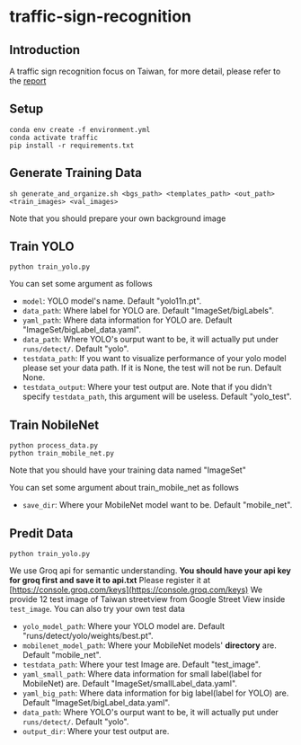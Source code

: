 # traffic-sign-recognition

## Introduction

A traffic sign recognition focus on Taiwan, for more detail, please refer to the [report](https://drive.google.com/file/d/1FvdzX4kdZ9y1QLlt7XwB3SbjOV-ZtZyL/view?usp=sharing)

## Setup

```
conda env create -f environment.yml
conda activate traffic
pip install -r requirements.txt
```

## Generate Training Data

```
sh generate_and_organize.sh <bgs_path> <templates_path> <out_path> <train_images> <val_images>
```

Note that you should prepare your own background image

## Train YOLO

```
python train_yolo.py
```

You can set some argument as follows

- `model`: YOLO model's name. Default "yolo11n.pt".
- `data_path`: Where label for YOLO are. Default "ImageSet/bigLabels".
- `yaml_path`: Where data information for YOLO are. Default "ImageSet/bigLabel_data.yaml".
- `data_path`: Where YOLO's ourput want to be, it will actually put under `runs/detect/`. Default "yolo".
- `testdata_path`: If you want to visualize performance of your yolo model please set your data path. If it is None, the test will not be run. Default None.
- `testdata_output`: Where your test output are. Note that if you didn't specify `testdata_path`, this argument will be useless. Default "yolo_test".

## Train NobileNet

```
python process_data.py
python train_mobile_net.py
```
Note that you should have your training data named "ImageSet" 

You can set some argument about train_mobile_net as follows

- `save_dir`: Where your MobileNet model want to be. Default "mobile_net".

## Predit Data

```
python train_yolo.py
```

We use Groq api for semantic understanding. **You should have your api key for groq first and save it to api.txt** Please register it at [https://console.groq.com/keys](https://console.groq.com/keys)
We provide 12 test image of Taiwan streetview from Google Street View inside `test_image`. You can also try your own test data

- `yolo_model_path`: Where your YOLO model are. Default "runs/detect/yolo/weights/best.pt".
- `mobilenet_model_path`: Where your MobileNet models' **directory** are. Default "mobile_net".
- `testdata_path`: Where your test Image are. Default "test_image".
- `yaml_small_path`: Where data information for small label(label for MobileNet) are. Default "ImageSet/smallLabel_data.yaml".
- `yaml_big_path`: Where data information for big label(label for YOLO) are. Default "ImageSet/bigLabel_data.yaml".
- `data_path`: Where YOLO's ourput want to be, it will actually put under `runs/detect/`. Default "yolo".
- `output_dir`: Where your test output are.
